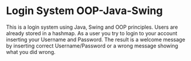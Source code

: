 # Login System  OOP-Java-Swing
This is a login system using Java, Swing and OOP principles. Users are already stored in a hashmap.
As a user you try to login to your account inserting your Username and Password.
The result is a welcome message by inserting correct Username/Password or a wrong message showing what you did wrong.
